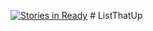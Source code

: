 [![Stories in Ready](https://badge.waffle.io/joaopapereira/listthatup.png?label=ready&title=Ready)](https://waffle.io/joaopapereira/listthatup)
﻿# ListThatUp


